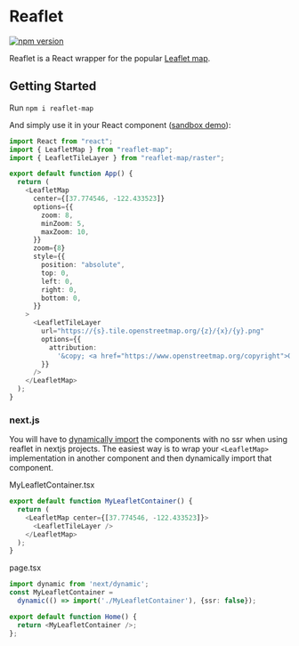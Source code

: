 # Reaflet
[![npm version](https://img.shields.io/npm/v/reaflet-map.svg)](https://www.npmjs.com/package/reaflet-map)

Reaflet is a React wrapper for the popular [Leaflet map](https://github.com/Leaflet/Leaflet).

## Getting Started
Run `npm i reaflet-map`

And simply use it in your React component ([sandbox demo](https://codesandbox.io/p/devbox/9nw3jz?file=%2Fsrc%2FApp.jsx)):
```typescript
import React from "react";
import { LeafletMap } from "reaflet-map";
import { LeafletTileLayer } from "reaflet-map/raster";

export default function App() {
  return (
    <LeafletMap
      center={[37.774546, -122.433523]}
      options={{
        zoom: 8,
        minZoom: 5,
        maxZoom: 10,
      }}
      zoom={8}
      style={{
        position: "absolute",
        top: 0,
        left: 0,
        right: 0,
        bottom: 0,
      }}
    >
      <LeafletTileLayer
        url="https://{s}.tile.openstreetmap.org/{z}/{x}/{y}.png"
        options={{
          attribution:
            '&copy; <a href="https://www.openstreetmap.org/copyright">OpenStreetMap</a> contributors',
        }}
      />
    </LeafletMap>
  );
}
```

### next.js
You will have to [dynamically import](https://nextjs.org/docs/pages/building-your-application/optimizing/lazy-loading#with-no-ssr)
the components with no ssr when using reaflet in nextjs projects. The easiest way is to wrap your `<LeafletMap>`
implementation in another component and then dynamically import that component.

MyLeafletContainer.tsx
```typescript
export default function MyLeafletContainer() {
  return (
    <LeafletMap center={[37.774546, -122.433523]}>
      <LeafletTileLayer />
    </LeafletMap>
  );
}
```

page.tsx
```typescript
import dynamic from 'next/dynamic';
const MyLeafletContainer =
  dynamic(() => import('./MyLeafletContainer'), {ssr: false});

export default function Home() {
  return <MyLeafletContainer />;
};
```
